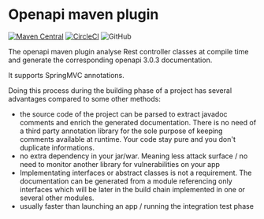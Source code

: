 # Openapi maven plugin

[![Maven Central](https://img.shields.io/maven-central/v/io.github.kbuntrock/openapi-maven-plugin.svg?label=Maven%20Central)](https://search.maven.org/search?q=g:%22io.github.kbuntrock%22%20AND%20a:%22openapi-maven-plugin%22)
[![CircleCI](https://circleci.com/gh/kbuntrock/openapi-maven-plugin/tree/dev.svg?style=shield)](https://circleci.com/gh/kbuntrock/openapi-maven-plugin/tree/dev)
![GitHub](https://img.shields.io/github/license/kbuntrock/openapi-maven-plugin?color=blue)

The openapi maven plugin analyse Rest controller classes at compile time and generate the corresponding openapi 3.0.3 documentation.

It supports SpringMVC annotations.

Doing this process during the building phase of a project has several advantages compared to some other methods:
- the source code of the project can be parsed to extract javadoc comments and enrich the generated documentation. There is no need of a third party annotation library for the sole purpose of keeping comments available at runtime. Your code stay pure and you don't duplicate informations.
- no extra dependency in your jar/war. Meaning less attack surface / no need to monitor another library for vulnerabilities on your app
- Implementating interfaces or abstract classes is not a requirement. The documentation can be generated from a module referencing only interfaces which will be later in the build chain implemented in one or several other modules.
- usually faster than launching an app / running the integration test phase
